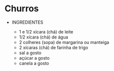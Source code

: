 # Churros

- INGREDIENTES

  - 1 e 1/2 xícara (chá) de leite
  - 1/2 xícara (chá) de água
  - 2 colheres (sopa) de margarina ou manteiga
  - 2 xícaras (chá) de farinha de trigo
  - sal a gosto
  - açúcar a gosto
  - canela a gosto
  
  
  
  

